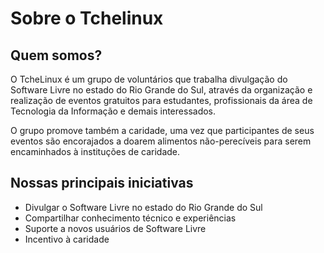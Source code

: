 Sobre o Tchelinux
=================

## Quem somos?

O TcheLinux é um grupo de voluntários que trabalha divulgação do Software Livre no estado do Rio Grande do Sul, através da organização e realização de eventos gratuitos para estudantes, profissionais da área de Tecnologia da Informação e demais interessados.

O grupo promove também a caridade, uma vez que participantes de seus eventos são encorajados a doarem alimentos não-perecíveis para serem encaminhados à instituções de caridade.

## Nossas principais iniciativas

  * Divulgar o Software Livre no estado do Rio Grande do Sul
  * Compartilhar conhecimento técnico e experiências
  * Suporte a novos usuários de Software Livre
  * Incentivo à caridade
